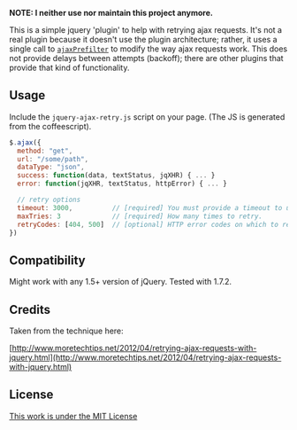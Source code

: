 **NOTE: I neither use nor maintain this project anymore.**

This is a simple jquery 'plugin' to help with retrying ajax requests. It's not a real plugin because it
doesn't use the plugin architecture; rather, it uses a single call to
[`ajaxPrefilter`](http://api.jquery.com/jQuery.ajaxPrefilter/) to modify the way ajax requests work. This does
not provide delays between attempts (backoff); there are other plugins that provide that kind of
functionality.

## Usage

Include the `jquery-ajax-retry.js` script on your page. (The JS is generated from the coffeescript).

``` javascript
$.ajax({
  method: "get",
  url: "/some/path",
  dataType: "json",
  success: function(data, textStatus, jqXHR) { ... }
  error: function(jqXHR, textStatus, httpError) { ... }

  // retry options
  timeout: 3000,          // [required] You must provide a timeout to use retries
  maxTries: 3             // [required] How many times to retry.
  retryCodes: [404, 500]  // [optional] HTTP error codes on which to retry.
})
```

## Compatibility

Might work with any 1.5+ version of jQuery. Tested with 1.7.2.

## Credits

Taken from the technique here:

[http://www.moretechtips.net/2012/04/retrying-ajax-requests-with-jquery.html](http://www.moretechtips.net/2012/04/retrying-ajax-requests-with-jquery.html)

## License

[This work is under the MIT License](http://www.opensource.org/licenses/mit-license.php)
